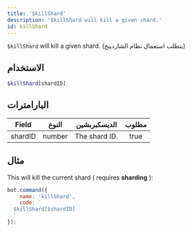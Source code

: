 ```yaml
---
title: '$killShard'
description: '$killShard will kill a given shard.'
id: killShard
---
```


`$killShard` will kill a given shard. (يتطلب استعمال نظام الشاردينج)

## الاستخدام

```php
$killShard[shardID]
```

## البارامترات

| Field   | النوع  | الديسكبربشين  | مطلوب |
| ------- | ------ | ------------- |:-----:|
| shardID | number | The shard ID. | true  |

## مثال

This will kill the current shard ( requires **sharding** ):

```javascript
bot.command({
    name: 'killShard',
    code: `
  $killShard[$shardID]
  `
});
```
